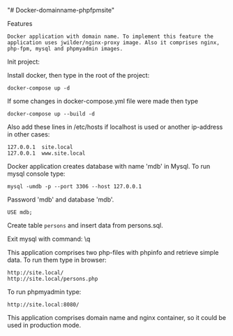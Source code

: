 "# Docker-domainname-phpfpmsite" 

Features

    Docker application with domain name. To implement this feature the application uses jwilder/nginx-proxy image. Also it comprises nginx, php-fpm, mysql and phpmyadmin images.  

Init project:

Install docker, then type in the root of the project:

    docker-compose up -d

If some changes in docker-compose.yml file were made then type

	docker-compose up --build -d

Also add these lines in /etc/hosts if localhost is used or another ip-address in other cases:

    127.0.0.1  site.local
	127.0.0.1  www.site.local

Docker application creates database with name 'mdb' in Mysql. To run mysql console type:

    mysql -umdb -p --port 3306 --host 127.0.0.1

Password 'mdb' and database 'mdb'.

	USE mdb;

Create table `persons` and insert data from persons.sql.

Exit mysql with command: \q

This application comprises two php-files with phpinfo and retrieve simple data. To run them type in browser:

    http://site.local/
    http://site.local/persons.php

To run phpmyadmin type:

	http://site.local:8080/

This application comprises domain name and nginx container, so it could be used in production mode.